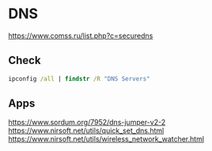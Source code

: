 # DNS
https://www.comss.ru/list.php?c=securedns

## Check
```cmd
ipconfig /all | findstr /R "DNS Servers"
```

## Apps
https://www.sordum.org/7952/dns-jumper-v2-2
<br>
https://www.nirsoft.net/utils/quick_set_dns.html
<br>
https://www.nirsoft.net/utils/wireless_network_watcher.html
